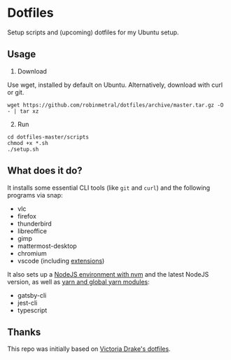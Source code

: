 # Dotfiles

Setup scripts and (upcoming) dotfiles for my Ubuntu setup.

## Usage

1. Download

Use wget, installed by default on Ubuntu. Alternatively, download with curl or git.

```
wget https://github.com/robinmetral/dotfiles/archive/master.tar.gz -O - | tar xz
```

2. Run

```
cd dotfiles-master/scripts
chmod +x *.sh
./setup.sh
```

## What does it do?

It installs some essential CLI tools (like `git` and `curl`) and the following programs via snap:

- vlc
- firefox
- thunderbird
- libreoffice
- gimp
- mattermost-desktop
- chromium
- vscode (including [extensions](/scripts/programs/vscode.sh))

It also sets up a [NodeJS environment with nvm](/scripts/programs/nvm.sh) and the latest NodeJS version, as well as [yarn and global yarn modules](/scripts/programs/yarn.sh):

- gatsby-cli
- jest-cli
- typescript

## Thanks

This repo was initially based on [Victoria Drake's dotfiles](https://github.com/victoriadrake/dotfiles).
